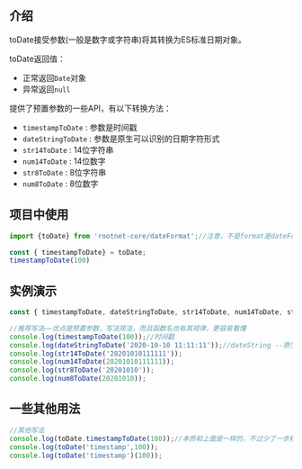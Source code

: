 
## 介绍
toDate接受参数(一般是数字或字符串)将其转换为ES标准日期对象。

toDate返回值：
- 正常返回`Date`对象
- 异常返回`null`

提供了预置参数的一些API，有以下转换方法：
- `timestampToDate` : 参数是时间戳
- `dateStringToDate` : 参数是原生可以识别的日期字符形式
- `str14ToDate` : 14位字符串
- `num14ToDate` : 14位数字
- `str8ToDate` : 8位字符串
- `num8ToDate` : 8位数字

## 项目中使用
```js
import {toDate} from 'rootnet-core/dateFormat';//注意，不是format是dateFormat！

const { timestampToDate} = toDate;
timestampToDate(100)
```

## 实例演示

<!--RunCode-->

```js
const { timestampToDate, dateStringToDate, str14ToDate, num14ToDate, str8ToDate,num8ToDate } = toDate;

//推荐写法——优点是预置参数，写法简洁，而且函数名也有其规律，更容易看懂
console.log(timestampToDate(100));//时间戳
console.log(dateStringToDate('2020-10-10 11:11:11'));//dateString --原生可以识别的日期字符形式
console.log(str14ToDate('20201010111111'));
console.log(num14ToDate(20201010111111));
console.log(str8ToDate('20201010'));
console.log(num8ToDate(20201010));
```

<!--/RunCode-->

## 一些其他用法
```js
//其他写法
console.log(toDate.timestampToDate(100));//本质和上面是一样的，不过少了一步解构
console.log(toDate('timestamp',100));
console.log(toDate('timestamp')(100));
```
